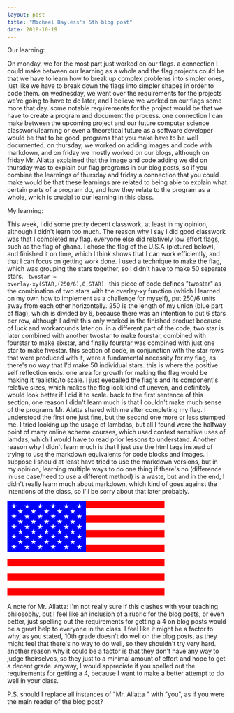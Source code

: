 ```yaml
---
layout: post
title: "Michael Bayless's 5th blog post"
date: 2018-10-19
---
```

Our learning:

On monday, we for the most part just worked on our flags. a connection I could make between our learning as a whole and the flag projects could be that we have to learn how to break up complex problems into simpler ones, just like we have to break down the flags into simpler shapes in order to code them. on wednesday, we went over the requirements for the projects we're going to have to do later, and I believe we worked on our flags some more that day. some notable requirements for the project would be that we have to create a program and document the process. one connection I can make between the upcoming project and our future computer science classwork/learning or even a theoretical future as a software developer would be that to be good, programs that you make have to be well documented. on thursday, we worked on adding images and code with markdown, and on friday we mostly worked on our blogs, although on friday Mr. Allatta explained that the image and code adding we did on thursday was to explain our flag programs in our blog posts, so if you combine the learnings of thursday and friday a connection that you could make would be that these learnings are related to being able to explain what certain parts of a program do, and how they relate to the program as a whole, which is crucial to our learning in this class. <!--ellohell (see urbandictionary definition, second from the top) that was such a bs connection-->

My learning:

This week, I did some pretty decent classwork, at least in my opinion, although I didn't learn too much. The reason why I say I did good classwork was that I completed my flag. everyone else did relatively low effort flags, such as the flag of ghana. I chose the flag of the U.S.A (pictured below), and finished it on time, which I think shows that I can work efficiently, and that I can focus on getting work done. I used a technique to make the flag, which was grouping the stars together, so I didn't have to make 50 separate stars.
<code> twostar = overlay-xy(STAR,(250/6),0,STAR) </code>
this piece of code defines "twostar" as the combination of two stars with the overlay-xy function (which I learned on my own how to implement as a challenge for myself), put 250/6 units away from each other horizontally. 250 is the length of my union (blue part of flag), which is divided by 6, because there was an intention to put 6 stars per row, although I admit this only worked in the finished product because of luck and workarounds later on. in a different part of the code, two star is later combined with another twostar to make fourstar, combined with fourstar to make sixstar, and finally fourstar was combined with just one star to make fivestar. this section of code, in conjunction with the star rows that were produced with it, were a fundamental necessity for my flag, as there's no way that I'd make 50 individual stars. this is where the positive self reflection ends. one area for growth for making the flag would be making it realistic/to scale. I just eyeballed the flag's and its component's relative sizes, which makes the flag look kind of uneven, and definitely would look better if I did it to scale. back to the first sentence of this section, one reason I didn't learn much is that I couldn't make much sense of the programs Mr. Alatta shared with me after completing my flag. I understood the first one just fine, but the second one more or less stumped me. I tried looking up the usage of lambdas, but all I found were the halfway point of many online scheme courses, which used context sensitive uses of lamdas, which I would have to read prior lessons to understand. Another reason why I didn't learn much is that I just use the html tags instead of trying to use the markdown equivalents for code blocks and images. I suppose I should at least have tried to use the markdown versions, but in my opinion, learning multiple ways to do one thing if there's no (difference in use case/need to use a different method) is a waste, but and in the end, I didn't really learn much about markdown, which kind of goes against the intentions of the class, so I'll be sorry about that later probably.


<img src="/images/flag.png" title="im so sorry, there's actually only 49 stars." width="360" height="216">



A note for Mr. Allatta:
I'm not really sure if this clashes with your teaching philosophy, but I feel like an inclusion of a rubric for the blog posts, or even better, just spelling out the requirements for getting a 4 on blog posts would be a great help to everyone in the class. I feel like it might be a factor to why, as you stated, 10th grade doesn't do well on the blog posts, as they might feel that there's no way to do well, so they shouldn't try very hard. another reason why it could be a factor is that they don't have any way to judge theirselves, so they just to a minimal amount of effort and hope to get a decent grade. anyway, I would appreciate if you spelled out the requirements for getting a 4, because I want to make a better attempt to do well in your class.

P.S. should I replace all instances of "Mr. Allatta " with "you", as if you were the main reader of the blog post?





<!--
In this week's reflection, reflect on the process to design a program to display the geometry of a national flag. Reflect on the process to develop an original program. You must discuss at least two points in the process that were challenges or opportunities that you faced, including: decision steps, learning new functions, addressing feedback messages, or any other thinking work you did when designing your program.
Part 1: Our Learning
- Summarize the learning objectives and mastery skills for the week
- Make your own connections between concepts, activities, and objectives
 Part 2: My Learning
- Reflect on your personal contribution to the class
- Discuss your learning including struggles, questions, accomplishments, and needs for more support or more challenge
-->
